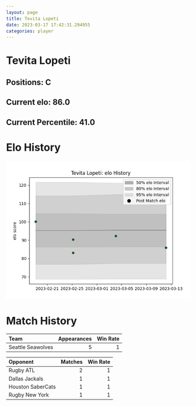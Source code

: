 ```yaml
---  
layout: page  
title: Tevita Lopeti  
date: 2023-03-17 17:42:31.294955  
categories: player  
---
```

# Tevita Lopeti

## Positions: C

## Current elo: 86.0

## Current Percentile: 41.0

# Elo History


![elo history](history_TevitaLopeti.png)
# Match History


| Team              |   Appearances |   Win Rate |
|:------------------|--------------:|-----------:|
| Seattle Seawolves |             5 |          1 |

| Opponent          |   Matches |   Win Rate |
|:------------------|----------:|-----------:|
| Rugby ATL         |         2 |          1 |
| Dallas Jackals    |         1 |          1 |
| Houston SaberCats |         1 |          1 |
| Rugby New York    |         1 |          1 |